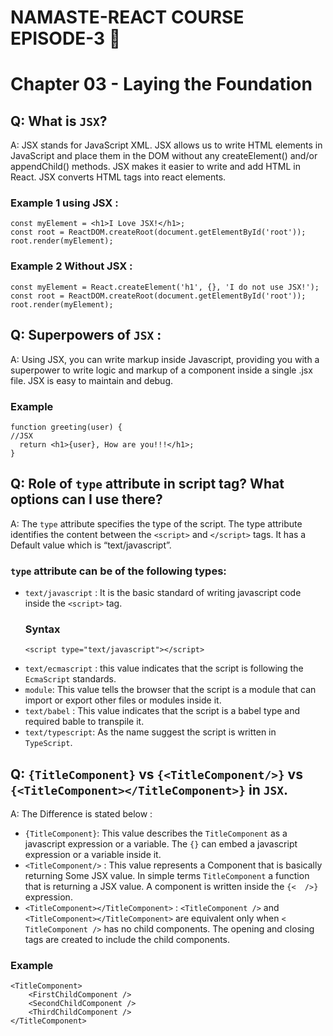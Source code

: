 # NAMASTE-REACT COURSE EPISODE-3 🚀

# Chapter 03 - Laying the Foundation

## Q: What is `JSX`?

A: JSX stands for JavaScript XML.
JSX allows us to write HTML elements in JavaScript and place them in the DOM without any createElement() and/or appendChild() methods.
JSX makes it easier to write and add HTML in React.
JSX converts HTML tags into react elements.

### Example 1 using JSX :

```
const myElement = <h1>I Love JSX!</h1>;
const root = ReactDOM.createRoot(document.getElementById('root'));
root.render(myElement);
```

### Example 2 Without JSX :

```
const myElement = React.createElement('h1', {}, 'I do not use JSX!');
const root = ReactDOM.createRoot(document.getElementById('root'));
root.render(myElement);
```

## Q: Superpowers of `JSX` :

A: Using JSX, you can write markup inside Javascript, providing you with a superpower to write logic and markup of a component inside a single .jsx file. JSX is easy to maintain and debug.

### Example

```
function greeting(user) {
//JSX
  return <h1>{user}, How are you!!!</h1>;
}
```

## Q: Role of `type` attribute in script tag? What options can I use there?

A: The `type` attribute specifies the type of the script. The type attribute identifies the content between the `<script>` and `</script>` tags. It has a Default value which is “text/javascript”.

### `type` attribute can be of the following types:

-   `text/javascript` : It is the basic standard of writing javascript code inside the `<script>` tag.
    ### Syntax
    ```
    <script type="text/javascript"></script>
    ```
-   `text/ecmascript` : this value indicates that the script is following the `EcmaScript` standards.
-   `module`: This value tells the browser that the script is a module that can import or export other files or modules inside it.
-   `text/babel` : This value indicates that the script is a babel type and required bable to transpile it.
-   `text/typescript`: As the name suggest the script is written in `TypeScript`.

## Q: `{TitleComponent}` vs `{<TitleComponent/>}` vs `{<TitleComponent></TitleComponent>}` in `JSX`.

A: The Difference is stated below :

-   `{TitleComponent}`: This value describes the `TitleComponent` as a javascript expression or a variable.
    The `{}` can embed a javascript expression or a variable inside it.
-   `<TitleComponent/>` : This value represents a Component that is basically returning Some JSX value. In simple terms `TitleComponent` a function that is returning a JSX value.
    A component is written inside the `{<  />}` expression.
-   `<TitleComponent></TitleComponent>` : `<TitleComponent />` and `<TitleComponent></TitleComponent>` are equivalent only when `< TitleComponent />` has no child components. The opening and closing tags are created to include the child components.

### Example

```
<TitleComponent>
    <FirstChildComponent />
    <SecondChildComponent />
    <ThirdChildComponent />
</TitleComponent>
```
